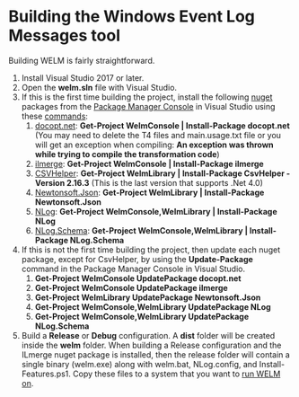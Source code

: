 # Building the Windows Event Log Messages tool

Building WELM is fairly straightforward.

1. Install Visual Studio 2017 or later.
1. Open the **welm.sln** file with Visual Studio.
1. If this is the first time building the project, install the following [nuget](https://www.nuget.org/) packages from the [Package Manager Console](https://docs.microsoft.com/en-us/nuget/tools/package-manager-console) in Visual Studio using these [commands](https://docs.microsoft.com/en-us/nuget/tools/powershell-reference):
    1. [docopt.net](https://www.nuget.org/packages/docopt.net/): **Get-Project WelmConsole | Install-Package docopt.net** (You may need to delete the T4 files and main.usage.txt file or you will get an exception when compiling: **An exception was thrown while trying to compile the transformation code**)
    1. [ilmerge](https://www.nuget.org/packages/ilmerge/): **Get-Project WelmConsole | Install-Package ilmerge**
    1. [CSVHelper](https://www.nuget.org/packages/CsvHelper/): **Get-Project WelmLibrary | Install-Package CsvHelper -Version 2.16.3** (This is the last version that supports .Net 4.0)
    1. [Newtonsoft.Json](https://www.nuget.org/packages/Newtonsoft.Json/): **Get-Project WelmLibrary | Install-Package Newtonsoft.Json**
    1. [NLog](https://www.nuget.org/packages/NLog/): **Get-Project WelmConsole,WelmLibrary | Install-Package NLog**
    1. [NLog.Schema](https://www.nuget.org/packages/NLog.Schema/): **Get-Project WelmConsole,WelmLibrary | Install-Package NLog.Schema**
1. If this is not the first time building the project, then update each nuget package, except for CsvHelper, by using the **Update-Package** command in the Package Manager Console in Visual Studio.
    1. **Get-Project WelmConsole UpdatePackage docopt.net**
    1. **Get-Project WelmConsole UpdatePackage ilmerge**
    1. **Get-Project WelmLibrary UpdatePackage Newtonsoft.Json**
    1. **Get-Project WelmConsole,WelmLibrary UpdatePackage NLog**
    1. **Get-Project WelmConsole,WelmLibrary UpdatePackage NLog.Schema**
1. Build a **Release** or **Debug** configuration. A **dist** folder will be created inside the **welm** folder. When building a Release configuration and the ILmerge nuget package is installed, then the release folder will contain a single binary (welm.exe) along with welm.bat, NLog.config, and Install-Features.ps1. Copy these files to a system that you want to [run WELM on](./Running%20WELM.md).
